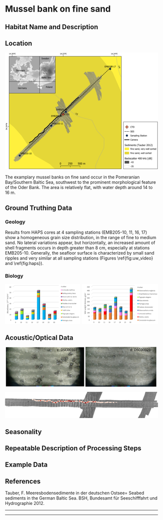 # Mussel bank on fine sand

## Habitat Name and Description


## Location

![Location of sample area](img/oderbank_overview.png)

The examplary mussel banks on fine sand occur in the Pomeranian Bay/Southern Baltic Sea, southwest to the prominent morphological feature of the Oder Bank. The area is relatively flat, with water depth around 14 to 16 m.

## Ground Truthing Data
### Geology
Results from HAPS cores at 4 sampling stations (EMB205-10, 11, 16, 17) show a homogeneous grain size distribution, in the range of fine to medium sand. No lateral variations appear, but horizontally, an increased amount of shell fragments occurs in depth greater than 8 cm, especially at stations EMB205-10. Generally, the seafloor surface is characterized by small sand ripples and very similar at all sampling stations (Figures \ref{fig:uw_video} and \ref{fig:haps}).


### Biology
![Location of sample area](img/bio_abundance.png)

## Acoustic/Optical Data
![Location of sample area](img/bio_videostills.png)

![Location of sample area](img/backscatter_all_400plus.png)

## Seasonality


## Repeatable Description of Processing Steps

## Example Data

## References
Tauber, F. Meeresbodensedimente in der deutschen Ostsee= Seabed sediments in the German Baltic Sea. BSH, Bundesamt für Seeschifffahrt und Hydrographie 2012.

---


---

